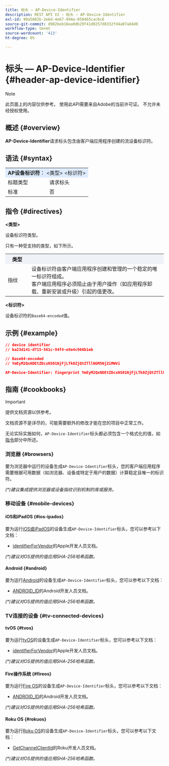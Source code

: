 ```yaml
---
title: 标头 — AP-Device-Identifier
description: REST API V2 — 标头 — AP-Device-Identifier
exl-id: 90a5882b-2e6d-4e67-994a-050465cac6c6
source-git-commit: d982beb16ea0db29f41d0257d8332fd4a07a84d8
workflow-type: tm+mt
source-wordcount: '413'
ht-degree: 0%

---
```


# 标头 — AP-Device-Identifier {#header-ap-device-identifier}

>[!NOTE]
>
> 此页面上的内容仅供参考。 使用此API需要来自Adobe的当前许可证。 不允许未经授权使用。

## 概述 {#overview}

<b>AP-Device-Identifier</b>请求标头包含由客户端应用程序创建的流设备标识符。

## 语法 {#syntax}

<table>
   <tr>
      <td style="background-color: #DEEBFF;" colspan="2"><b>AP设备标识符</b>： &lt;类型&gt; &lt;标识符&gt;</td>
   </tr>
   <tr>
      <td>标题类型</td>
      <td>请求标头</td>
   </tr>
   <tr>
      <td>标准</td>
      <td>否</td>
   </tr>
</table>

## 指令 {#directives}

<b>&lt;类型></b>

设备标识符类型。

只有一种受支持的类型，如下所示。

<table>
   <tr>
      <th style="background-color: #EFF2F7; width: 15%;">类型</th>
      <th style="background-color: #EFF2F7;"></th>
   </tr>
   <tr>
      <td>指纹</td>
      <td>
            设备标识符由客户端应用程序创建和管理的一个稳定的唯一标识符组成。
            <br/>
            客户端应用程序必须阻止由于用户操作（如应用程序卸载、重新安装或升级）引起的值更改。
      </td>
   </tr>
</table>


<b>&lt;标识符></b>

设备标识符的`Base64-encoded`值。

## 示例 {#example}

```JSON
// device identifier
// ba23d141-d715-561c-94f4-e9e4c966b1eb

// Base64-encoded
// YmEyM2QxNDEtZDcxNS01NjFjLTk0ZjQtZTllNGM5NjZiMWVi

AP-Device-Identifier: fingerprint YmEyM2QxNDEtZDcxNS01NjFjLTk0ZjQtZTllNGM5NjZiMWVi
```

## 指南 {#cookbooks}

>[!IMPORTANT]
>
> 提供文档资源以供参考。
>
> 文档资源不是详尽的，可能需要额外的修改才能在您的项目中正常工作。
> 
> 无论实际实施如何，`AP-Device-Identifier`标头都必须包含一个格式化的值，如[指令](#directives)部分中所述。

### 浏览器 {#browsers}

要为浏览器中运行的设备生成`AP-Device-Identifier`标头，您的客户端应用程序需要根据可用数据（如浏览器、设备或特定于用户的数据）计算稳定且唯一的标识符。

_(*)建议集成提供浏览器或设备指纹识别机制的库或服务。_

### 移动设备 {#mobile-devices}

#### iOS和iPadOS {#ios-ipados}

要为运行[iOS或iPadOS](https://developer.apple.com/documentation/ios-ipados-release-notes)的设备生成`AP-Device-Identifier`标头，您可以参考以下文档：

* [identifierForVendor](https://developer.apple.com/documentation/uikit/uidevice/1620059-identifierforvendor)的Apple开发人员文档。

_(*)建议对OS提供的值应用SHA-256哈希函数。_

#### Android {#android}

要为运行[Android](https://developer.android.com/about/versions)的设备生成`AP-Device-Identifier`标头，您可以参考以下文档：

* [ANDROID_ID](https://developer.android.com/reference/android/provider/Settings.Secure#ANDROID_ID)的Android开发人员文档。

_(*)建议对OS提供的值应用SHA-256哈希函数。_

### TV连接的设备 {#tv-connected-devices}

#### tvOS {#tvos}

要为运行[tvOS](https://developer.apple.com/documentation/tvos-release-notes)的设备生成`AP-Device-Identifier`标头，您可以参考以下文档：

* [identifierForVendor](https://developer.apple.com/documentation/uikit/uidevice/1620059-identifierforvendor)的Apple开发人员文档。

_(*)建议对OS提供的值应用SHA-256哈希函数。_

#### Fire操作系统 {#fireos}

要为运行[Fire OS](https://developer.amazon.com/docs/fire-tv/fire-os-overview.html)的设备生成`AP-Device-Identifier`标头，您可以参考以下文档：

* [ANDROID_ID](https://developer.android.com/reference/android/provider/Settings.Secure#ANDROID_ID)的Android开发人员文档。

_(*)建议对OS提供的值应用SHA-256哈希函数。_

#### Roku OS {#rokuos}

要为运行[Roku OS](https://developer.roku.com/docs/developer-program/release-notes/roku-os-release-notes.md)的设备生成`AP-Device-Identifier`标头，您可以参考以下文档：

* [GetChannelClientId](https://developer.roku.com/docs/references/brightscript/interfaces/ifdeviceinfo.md#getchannelclientid-as-string)的Roku开发人员文档。

_(*)建议对OS提供的值应用SHA-256哈希函数。_
